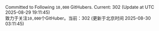 Committed to Following `10,000` GitHubers. Current: <!-- FOLLOWING_COUNT -->302<!-- FOLLOWING_COUNT --> (Update at UTC <!-- LAST_UPDATED -->2025-08-29 19:11:45<!-- LAST_UPDATED -->)<br>
致力于关注`10,000`个GitHuber。当前：<!-- FOLLOWING_COUNT -->302<!-- FOLLOWING_COUNT --> (更新于北京时间 <!-- LAST_UPDATED_CST -->2025-08-30 03:11:45<!-- LAST_UPDATED_CST -->)
